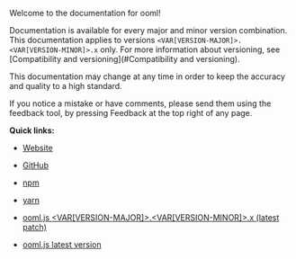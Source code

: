 Welcome to the documentation for ooml!

Documentation is available for every major and minor version combination. This documentation applies to versions `<VAR[VERSION-MAJOR]>.<VAR[VERSION-MINOR]>.x` only. For more information about versioning, see [Compatibility and versioning](#Compatibility and versioning).

This documentation may change at any time in order to keep the accuracy and quality to a high standard.

If you notice a mistake or have comments, please send them using the feedback tool, by pressing Feedback at the top right of any page.

**Quick links:**

- [Website](https://ooml.org/)
- [GitHub](https://github.com/ooml/ooml)
- [npm](https://www.npmjs.com/package/ooml)
- [yarn](https://yarn.fyi/ooml)


- [ooml.js <VAR[VERSION-MAJOR]>.<VAR[VERSION-MINOR]>.x (latest patch)](https://wilsonl.in/ooml.<VAR[VERSION-MAJOR]>.<VAR[VERSION-MINOR]>.js)
- [ooml.js latest version](https://wilsonl.in/ooml.latest.js)

